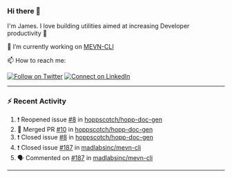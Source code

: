 ### Hi there 👋

I'm James. I love building utilities aimed at increasing Developer productivity :raised_hands: 

🔭 I’m currently working on [MEVN-CLI](https://github.com/madlabsinc/mevn-cli)

📫 How to reach me:

[![Follow on Twitter](https://img.shields.io/badge/--twitter?label=Twitter&logo=Twitter&style=social)](https://twitter.com/james_madhacks) [![Connect on LinkedIn](https://img.shields.io/badge/--linkedin?label=LinkedIn&logo=LinkedIn&style=social)](https://www.linkedin.com/in/jamesgeorge007)

---

### :zap: Recent Activity

<!--START_SECTION:activity-->
1. ❗️ Reopened issue [#8](https://github.com/hoppscotch/hopp-doc-gen/issues/8) in [hoppscotch/hopp-doc-gen](https://github.com/hoppscotch/hopp-doc-gen)
2. 🎉 Merged PR [#10](https://github.com/hoppscotch/hopp-doc-gen/pull/10) in [hoppscotch/hopp-doc-gen](https://github.com/hoppscotch/hopp-doc-gen)
3. ❗️ Closed issue [#8](https://github.com/hoppscotch/hopp-doc-gen/issues/8) in [hoppscotch/hopp-doc-gen](https://github.com/hoppscotch/hopp-doc-gen)
4. ❗️ Closed issue [#187](https://github.com/madlabsinc/mevn-cli/issues/187) in [madlabsinc/mevn-cli](https://github.com/madlabsinc/mevn-cli)
5. 🗣 Commented on [#187](https://github.com/madlabsinc/mevn-cli/issues/187) in [madlabsinc/mevn-cli](https://github.com/madlabsinc/mevn-cli)
<!--END_SECTION:activity-->

---

<!--
**jamesgeorge007/jamesgeorge007** is a ✨ _special_ ✨ repository because its `README.md` (this file) appears on your GitHub profile.

Here are some ideas to get you started:

- 🌱 I’m currently learning ...
- 👯 I’m looking to collaborate on ...
- 🤔 I’m looking for help with ...
- 💬 Ask me about ...
- 😄 Pronouns: ...
- ⚡ Fun fact: ...
-->
